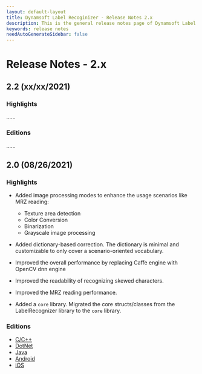 ```yaml
---
layout: default-layout
title: Dynamsoft Label Recoginizer - Release Notes 2.x
description: This is the general release notes page of Dynamsoft Label Recoginizer
keywords: release notes
needAutoGenerateSidebar: false
---
```


# Release Notes - 2.x

## 2.2 (xx/xx/2021)

### Highlights
......

### Editions
......

## 2.0 (08/26/2021)

### Highlights
- Added image processing modes to enhance the usage scenarios like MRZ reading: 
  - Texture area detection
  - Color Conversion
  - Binarization
  - Grayscale image processing
	
- Added dictionary-based correction. The dictionary is minimal and customizable to only cover a scenario-oriented vocabulary.
	
- Improved the overall performance by replacing Caffe engine with OpenCV dnn engine
	
- Improved the readability of recognizing skewed characters.
	
- Improved the MRZ reading performance.
	
- Added a `core` library. Migrated the core structs/classes from the LabelRecognizer library to the `core` library.

### Editions

- [C/C++](../programming/c-cplusplus/release-notes/c-cpp-2.md#20-08262021)
- [DotNet](../programming/dotnet/release-notes/dotnet-2.md#20-08262021)
- [Java](../programming/c-cplusplus/release-notes/java-2.md#20-08262021)
- [Android](../programming/c-cplusplus/release-notes/android-2.md#20-08262021)
- [iOS](../programming/c-cplusplus/release-notes/ios-2.md#20-08262021)